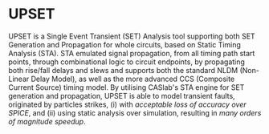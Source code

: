 # UPSET
UPSET is a Single Event Transient (SET) Analysis tool supporting both SET Generation and Propagation for whole circuits, based on Static Timing Analysis (STA). STA emulated signal propagation, from all timing path start points, through combinational logic to circuit endpoints, by propagating both rise/fall delays and slews and supports both the standard NLDM (Non-Linear Delay Model), as well as the more advanced CCS (Composite Current Source) timing model. By utilising CASlab's STA engine for SET generation and propagation, UPSET is able to model transient faults, originated by particles strikes, (i) with _acceptable loss of accuracy over SPICE_, and (ii) using static analysis over simulation, resulting in _many orders of magnitude speedup_.
